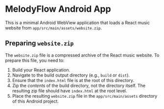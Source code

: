 # MelodyFlow Android App

This is a minimal Android WebView application that loads a React music website from `app/src/main/assets/website.zip`.

## Preparing `website.zip`

The `website.zip` file is a compressed archive of the React music website. To prepare this file, you need to:

1.  Build your React application.
2.  Navigate to the build output directory (e.g., `build` or `dist`).
3.  Ensure that the `index.html` file is at the root of this directory.
4.  Zip the *contents* of the build directory, not the directory itself. The resulting zip file should have `index.html` at the root level.
5.  Place the resulting `website.zip` file in the `app/src/main/assets` directory of this Android project.
